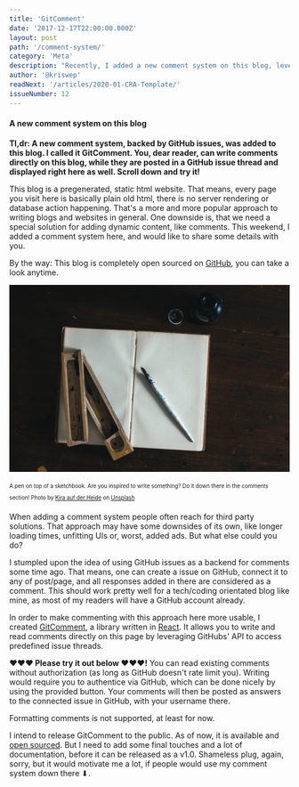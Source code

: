 ```yaml
---
title: 'GitComment'
date: '2017-12-17T22:00:00.000Z'
layout: post
path: '/comment-system/'
category: 'Meta'
description: "Recently, I added a new comment system on this blog, leveraging GitHub issues as a 'backend' for the comments. Would love you writing something there."
author: '@kriswep'
readNext: '/articles/2020-01-CRA-Template/'
issueNumber: 12
---
```


#### A new comment system on this blog

**Tl,dr: A new comment system, backed by GitHub issues, was added to this blog. I called it GitComment. You, dear reader, can write comments directly on this blog, while they are posted in a GitHub issue thread and displayed right here as well. Scroll down and try it!**

This blog is a pregenerated, static html website. That means, every page you visit here is basically plain old html, there is no server rendering or database action happening. That's a more and more popular approach to writing blogs and websites in general. One downside is, that we need a special solution for adding dynamic content, like comments. This weekend, I added a comment system here, and would like to share some details with you.

By the way: This blog is completely open sourced on [GitHub](https://github.com/kriswep/wetainment), you can take a look anytime.

![A calligraphy pen on top of a bright scetchbook on a very dark, wooden desk.](writing.jpg)

<p>
<sub><sup>A pen on top of a sketchbook. Are you inspired to write something? Do it down there in the comments section! Photo by <a href="https://unsplash.com/@moonshinechild">Kira auf der Heide</a> on <a href="https://unsplash.com/photos/9P7WD1dU5VQ">Unsplash</a></sup></sub></p>

When adding a comment system people often reach for third party solutions. That approach may have some downsides of its own, like longer loading times, unfitting UIs or, worst, added ads. But what else could you do?

I stumpled upon the idea of using GitHub issues as a backend for comments some time ago. That means, one can create a issue on GitHub, connect it to any of post/page, and all responses added in there are considered as a comment. This should work pretty well for a tech/coding orientated blog like mine, as most of my readers will have a GitHub account already.

In order to make commenting with this approach here more usable, I created [GitComment](https://github.com/kriswep/gitcomment), a library written in [React](https://reactjs.org/). It allows you to write and read comments directly on this page by leveraging GitHubs' API to access predefined issue threads.

**❤️❤️❤️ Please try it out below ❤️❤️❤️!** You can read existing comments without authorization (as long as GitHub doesn't rate limit you). Writing would require you to authentice via GitHub, which can be done nicely by using the provided button. Your comments will then be posted as answers to the connected issue in GitHub, with your username there.

Formatting comments is not supported, at least for now.

I intend to release GitComment to the public. As of now, it is available and [open sourced](https://github.com/kriswep/gitcomment). But I need to add some final touches and a lot of documentation, before it can be released as a v1.0. Shameless plug, again, sorry, but it would motivate me a lot, if people would use my comment system down there ⬇.

